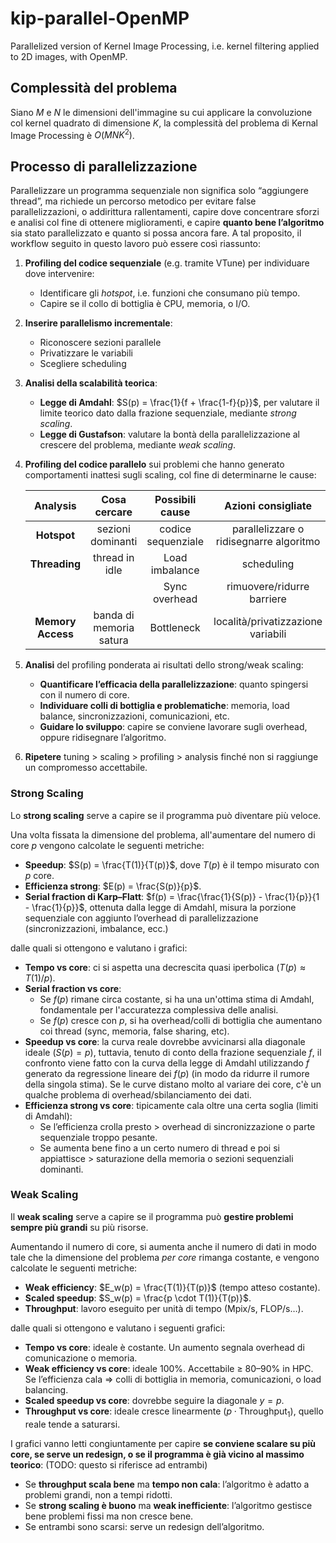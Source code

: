 # kip-parallel-OpenMP
Parallelized version of Kernel Image Processing, i.e. kernel filtering applied to 2D images, with OpenMP.



## Complessità del problema

Siano $M$ e $N$ le dimensioni dell'immagine su cui applicare la convoluzione col kernel quadrato di dimensione $K$, la complessità del problema di Kernal Image Processing è $O(MNK^2)$.



## Processo di parallelizzazione

Parallelizzare un programma sequenziale non significa solo “aggiungere thread”, ma richiede un percorso metodico per evitare false parallelizzazioni, o addirittura rallentamenti, capire dove concentrare sforzi e analisi col fine di ottenere miglioramenti, e capire **quanto bene l’algoritmo** sia stato parallelizzato e quanto si possa ancora fare. A tal proposito, il workflow seguito in questo lavoro può essere così riassunto:

  1. **Profiling del codice sequenziale** (e.g. tramite VTune) per individuare dove intervenire:
       * Identificare gli *hotspot*, i.e. funzioni che consumano più tempo.
       * Capire se il collo di bottiglia è CPU, memoria, o I/O.
       
  2. **Inserire parallelismo incrementale**:
       * Riconoscere sezioni parallele
       * Privatizzare le variabili
       * Scegliere scheduling
       
  3. **Analisi della scalabilità teorica**:
       * **Legge di Amdahl**: $S(p) = \frac{1}{f + \frac{1-f}{p}}$, per valutare il limite teorico dato dalla frazione sequenziale, mediante *strong scaling*.
       * **Legge di Gustafson**: valutare la bontà della parallelizzazione al crescere del problema, mediante *weak scaling*.
       
  4. **Profiling del codice parallelo** sui problemi che hanno generato comportamenti inattesi sugli scaling, col fine di determinarne le cause:
       
       |    Analysis       |      Cosa cercare       |        Possibili cause       |         Azioni consigliate              |
       |:-----------------:|:-----------------------:|:----------------------------:|:---------------------------------------:|
       | **Hotspot**       | sezioni dominanti       | codice sequenziale           | parallelizzare o ridisegnarre algoritmo |
       | **Threading**     | thread in idle          | Load imbalance               |             scheduling                  |
       |                   |                         | Sync overhead                | rimuovere/ridurre barriere              |
       | **Memory Access** | banda di memoria satura | Bottleneck                   | località/privatizzazione variabili      |

  6. **Analisi** del profiling ponderata ai risultati dello strong/weak scaling:
       * **Quantificare l’efficacia della parallelizzazione**: quanto spingersi con il numero di core.
       * **Individuare colli di bottiglia e problematiche**: memoria, load balance, sincronizzazioni, comunicazioni, etc.
       * **Guidare lo sviluppo**: capire se conviene lavorare sugli overhead, oppure ridisegnare l’algoritmo.
  
  7. **Ripetere** tuning > scaling > profiling > analysis finché non si raggiunge un compromesso accettabile.


### Strong Scaling

Lo **strong scaling** serve a capire se il programma può diventare più veloce.

Una volta fissata la dimensione del problema, all'aumentare del numero di core $p$ vengono calcolate le seguenti metriche:

  * **Speedup**: $S(p) = \frac{T(1)}{T(p)}$, dove $T(p)$ è il tempo misurato con $p$ core.
  * **Efficienza strong**: $E(p) = \frac{S(p)}{p}$.
  * **Serial fraction di Karp–Flatt**: $f(p) = \frac{\frac{1}{S(p)} - \frac{1}{p}}{1 - \frac{1}{p}}$, ottenuta dalla legge di Amdahl, misura la porzione sequenziale con aggiunto l’overhead di parallelizzazione (sincronizzazioni, imbalance, ecc.)

dalle quali si ottengono e valutano i grafici:

* **Tempo vs core**: ci si aspetta una decrescita quasi iperbolica ($T(p) \approx T(1)/p$).
* **Serial fraction vs core**:
  + Se $f(p)$ rimane circa costante, si ha una un'ottima stima di Amdahl, fondamentale per l'accuratezza complessiva delle analisi.
  + Se $f(p)$ cresce con $p$, si ha overhead/colli di bottiglia che aumentano coi thread (sync, memoria, false sharing, etc).
* **Speedup vs core**: la curva reale dovrebbe avvicinarsi alla diagonale ideale ($S(p) = p$), tuttavia, tenuto di conto della frazione sequenziale $f$, il confronto viene fatto con la curva della legge di Amdahl utilizzando $f$ generato da regressione lineare dei $f(p)$ (in modo da ridurre il rumore della singola stima). Se le curve distano molto al variare dei core, c'è un qualche problema di overhead/sbilanciamento dei dati.
* **Efficienza strong vs core**: tipicamente cala oltre una certa soglia (limiti di Amdahl):
  + Se l’efficienza crolla presto > overhead di sincronizzazione o parte sequenziale troppo pesante.
  + Se aumenta bene fino a un certo numero di thread e poi si appiattisce > saturazione della memoria o sezioni sequenziali dominanti.


### Weak Scaling

Il **weak scaling** serve a capire se il programma può **gestire problemi sempre più grandi** su più risorse.

Aumentando il numero di core, si aumenta anche il numero di dati in modo tale che la dimensione del problema *per core* rimanga costante, e vengono calcolate le seguenti metriche: 

  * **Weak efficiency**: $E_w(p) = \frac{T(1)}{T(p)}$ (tempo atteso costante).
  * **Scaled speedup**: $S_w(p) = \frac{p \cdot T(1)}{T(p)}$.
  * **Throughput**: lavoro eseguito per unità di tempo (Mpix/s, FLOP/s…).

dalle quali si ottengono e valutano i seguenti grafici:

  * **Tempo vs core**: ideale è costante. Un aumento segnala overhead di comunicazione o memoria.
  * **Weak efficiency vs core**: ideale 100%. Accettabile ≥ 80–90% in HPC. Se l’efficienza cala ⇒ colli di bottiglia in memoria, comunicazioni, o load balancing.
  * **Scaled speedup vs core**: dovrebbe seguire la diagonale $y = p$.
  * **Throughput vs core**: ideale cresce linearmente ($p \cdot \text{Throughput}_1$), quello reale tende a saturarsi.


I grafici vanno letti congiuntamente per capire **se conviene scalare su più core, se serve un redesign, o se il programma è già vicino al massimo teorico**: (TODO: questo si riferisce ad entrambi)

   * Se **throughput scala bene** ma **tempo non cala**: l’algoritmo è adatto a problemi grandi, non a tempi ridotti.
   * Se **strong scaling è buono** ma **weak inefficiente**: l’algoritmo gestisce bene problemi fissi ma non cresce bene.
   * Se entrambi sono scarsi: serve un redesign dell’algoritmo.



